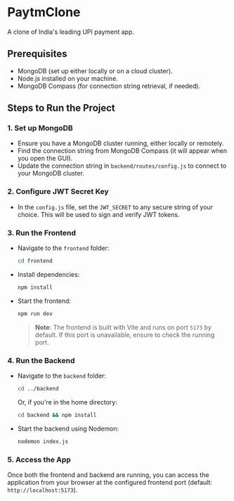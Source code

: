 
# PaytmClone

A clone of India's leading UPI payment app.

## Prerequisites

- MongoDB (set up either locally or on a cloud cluster).
- Node.js installed on your machine.
- MongoDB Compass (for connection string retrieval, if needed).

## Steps to Run the Project

### 1. Set up MongoDB

- Ensure you have a MongoDB cluster running, either locally or remotely.
- Find the connection string from MongoDB Compass (it will appear when you open the GUI).
- Update the connection string in `backend/routes/config.js` to connect to your MongoDB cluster.

### 2. Configure JWT Secret Key

- In the `config.js` file, set the `JWT_SECRET` to any secure string of your choice. This will be used to sign and verify JWT tokens.

### 3. Run the Frontend

- Navigate to the `frontend` folder:
  ```bash
  cd frontend
  ```
- Install dependencies:
  ```bash
  npm install
  ```
- Start the frontend:
  ```bash
  npm run dev
  ```
  > **Note**: The frontend is built with Vite and runs on port `5173` by default. If this port is unavailable, ensure to check the running port.

### 4. Run the Backend

- Navigate to the `backend` folder:
  ```bash
  cd ../backend
  ```
  Or, if you're in the home directory:
  ```bash
  cd backend && npm install
  ```
- Start the backend using Nodemon:
  ```bash
  nodemon index.js
  ```

### 5. Access the App

Once both the frontend and backend are running, you can access the application from your browser at the configured frontend port (default: `http://localhost:5173`).
